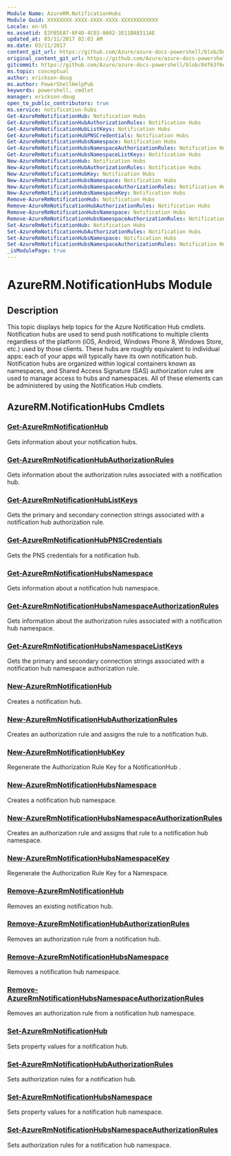 ```yaml
---
Module Name: AzureRM.NotificationHubs
Module Guid: XXXXXXXX-XXXX-XXXX-XXXX-XXXXXXXXXXXX
Locale: en-US
ms.assetid: E2FB5EA7-8F40-4C03-8602-3E11BA8311AE
updated_at: 03/11/2017 02:03 AM
ms.date: 03/11/2017
content_git_url: https://github.com/Azure/azure-docs-powershell/blob/DuncanmaMSFT-patch-1/azureps-cmdlets-docs/ResourceManager/AzureRM.NotificationHubs/v2.7.0/AzureRM.NotificationHubs.md
original_content_git_url: https://github.com/Azure/azure-docs-powershell/blob/DuncanmaMSFT-patch-1/azureps-cmdlets-docs/ResourceManager/AzureRM.NotificationHubs/v2.7.0/AzureRM.NotificationHubs.md
gitcommit: https://github.com/Azure/azure-docs-powershell/blob/04f63f6e685743ace2c57eb157574e34e8610b1c
ms.topic: conceptual
author: erickson-doug
ms.author: PowerShellHelpPub
keywords: powershell, cmdlet
manager: erickson-doug
open_to_public_contributors: true
ms.service: notification-hubs
Get-AzureRmNotificationHub: Notification Hubs
Get-AzureRmNotificationHubAuthorizationRules: Notification Hubs
Get-AzureRmNotificationHubListKeys: Notification Hubs
Get-AzureRmNotificationHubPNSCredentials: Notification Hubs
Get-AzureRmNotificationHubsNamespace: Notification Hubs
Get-AzureRmNotificationHubsNamespaceAuthorizationRules: Notification Hubs
Get-AzureRmNotificationHubsNamespaceListKeys: Notification Hubs
New-AzureRmNotificationHub: Notification Hubs
New-AzureRmNotificationHubAuthorizationRules: Notification Hubs
New-AzureRmNotificationHubKey: Notification Hubs
New-AzureRmNotificationHubsNamespace: Notification Hubs
New-AzureRmNotificationHubsNamespaceAuthorizationRules: Notification Hubs
New-AzureRmNotificationHubsNamespaceKey: Notification Hubs
Remove-AzureRmNotificationHub: Notification Hubs
Remove-AzureRmNotificationHubAuthorizationRules: Notification Hubs
Remove-AzureRmNotificationHubsNamespace: Notification Hubs
Remove-AzureRmNotificationHubsNamespaceAuthorizationRules: Notification Hubs
Set-AzureRmNotificationHub: Notification Hubs
Set-AzureRmNotificationHubAuthorizationRules: Notification Hubs
Set-AzureRmNotificationHubsNamespace: Notification Hubs
Set-AzureRmNotificationHubsNamespaceAuthorizationRules: Notification Hubs
_isModulePage: true
---
```


# AzureRM.NotificationHubs Module
## Description
This topic displays help topics for the Azure Notification Hub cmdlets. Notification hubs are used to send push notifications to multiple clients regardless of the platform (iOS, Android, Windows Phone 8, Windows Store, etc.) used by those clients. These hubs are roughly equivalent to individual apps: each of your apps will typically have its own notification hub. Notification hubs are organized within logical containers known as namespaces, and Shared Access Signature (SAS) authorization rules are used to manage access to hubs and namespaces. All of these elements can be administered by using the Notification Hub cmdlets.

## AzureRM.NotificationHubs Cmdlets
### [Get-AzureRmNotificationHub](Get-AzureRmNotificationHub.md)
Gets information about your notification hubs.

### [Get-AzureRmNotificationHubAuthorizationRules](Get-AzureRmNotificationHubAuthorizationRules.md)
Gets information about the authorization rules associated with a notification hub.

### [Get-AzureRmNotificationHubListKeys](Get-AzureRmNotificationHubListKeys.md)
Gets the primary and secondary connection strings associated with a notification hub authorization rule.

### [Get-AzureRmNotificationHubPNSCredentials](Get-AzureRmNotificationHubPNSCredentials.md)
Gets the PNS credentials for a notification hub.

### [Get-AzureRmNotificationHubsNamespace](Get-AzureRmNotificationHubsNamespace.md)
Gets information about a notification hub namespace.

### [Get-AzureRmNotificationHubsNamespaceAuthorizationRules](Get-AzureRmNotificationHubsNamespaceAuthorizationRules.md)
Gets information about the authorization rules associated with a notification hub namespace.

### [Get-AzureRmNotificationHubsNamespaceListKeys](Get-AzureRmNotificationHubsNamespaceListKeys.md)
Gets the primary and secondary connection strings associated with a notification hub namespace authorization rule.

### [New-AzureRmNotificationHub](New-AzureRmNotificationHub.md)
Creates a notification hub.

### [New-AzureRmNotificationHubAuthorizationRules](New-AzureRmNotificationHubAuthorizationRules.md)
Creates an authorization rule and assigns the rule to a notification hub.

### [New-AzureRmNotificationHubKey](New-AzureRmNotificationHubKey.md)
Regenerate the Authorization Rule Key for a NotificationHub .

### [New-AzureRmNotificationHubsNamespace](New-AzureRmNotificationHubsNamespace.md)
Creates a notification hub namespace.

### [New-AzureRmNotificationHubsNamespaceAuthorizationRules](New-AzureRmNotificationHubsNamespaceAuthorizationRules.md)
Creates an authorization rule and assigns that rule to a notification hub namespace.

### [New-AzureRmNotificationHubsNamespaceKey](New-AzureRmNotificationHubsNamespaceKey.md)
Regenerate the Authorization Rule Key for a Namespace.

### [Remove-AzureRmNotificationHub](Remove-AzureRmNotificationHub.md)
Removes an existing notification hub.

### [Remove-AzureRmNotificationHubAuthorizationRules](Remove-AzureRmNotificationHubAuthorizationRules.md)
Removes an authorization rule from a notification hub.

### [Remove-AzureRmNotificationHubsNamespace](Remove-AzureRmNotificationHubsNamespace.md)
Removes a notification hub namespace.

### [Remove-AzureRmNotificationHubsNamespaceAuthorizationRules](Remove-AzureRmNotificationHubsNamespaceAuthorizationRules.md)
Removes an authorization rule from a notification hub namespace.

### [Set-AzureRmNotificationHub](Set-AzureRmNotificationHub.md)
Sets property values for a notification hub.

### [Set-AzureRmNotificationHubAuthorizationRules](Set-AzureRmNotificationHubAuthorizationRules.md)
Sets authorization rules for a notification hub.

### [Set-AzureRmNotificationHubsNamespace](Set-AzureRmNotificationHubsNamespace.md)
Sets property values for a notification hub namespace.

### [Set-AzureRmNotificationHubsNamespaceAuthorizationRules](Set-AzureRmNotificationHubsNamespaceAuthorizationRules.md)
Sets authorization rules for a notification hub namespace.


